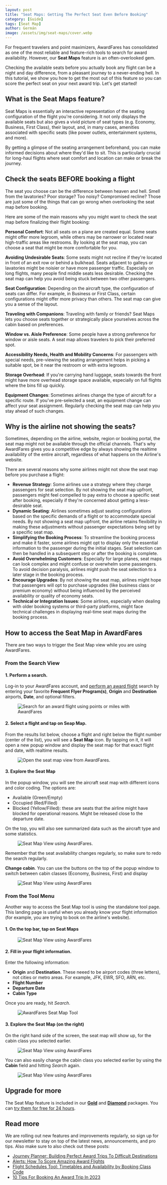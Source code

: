 ```yaml
---
layout: post
title: "Seat Maps: Getting The Perfect Seat Even Before Booking"
category: [Guide]
tags: [Seat Map]
author: Germán
image: /assets/img/seat-maps/cover.webp
---
```


For frequent travelers and point maximizers, AwardFares has consolidated as one of the most reliable and feature-rich tools to search for award availability. However, our **Seat Maps** feature is an often-overlooked gem. 

Checking the available seats before you actually book any flight can be a night and day difference, from a pleasant journey to a never-ending hell. In this tutorial, we show you how to get the most out of this feature so you can score the perfect seat on your next award trip. Let's get started!


## What is the Seat Maps feature?

Seat Maps is essentially an interactive representation of the seating configuration of the flight you're considering. It not only displays the available seats but also gives a vivid picture of seat types (e.g. Economy, Business, First Class), their layout, and, in many cases, amenities associated with specific seats (like power outlets, entertainment systems, and more).

By getting a glimpse of the seating arrangement beforehand, you can make informed decisions about where they'd like to sit. This is particularly crucial for long-haul flights where seat comfort and location can make or break the journey.

## Check the seats BEFORE booking a flight

The seat you choose can be the difference between heaven and hell. Smell from the lavatories? Poor storage? Too noisy? Compromised recline? Those are just some of the things that can go wrong when overlooking the seat map before booking.

Here are some of the main reasons why you might want to check the seat map before finalizing their flight booking:

**Personal Comfort**: Not all seats on a plane are created equal. Some seats might offer more legroom, while others may be narrower or located near high-traffic areas like restrooms. By looking at the seat map, you can choose a seat that might be more comfortable for you.

**Avoiding Undesirable Seats**: Some seats might not recline if they're located in front of an exit row or behind a bulkhead. Seats adjacent to galleys or lavatories might be noisier or have more passenger traffic. Especially on long flights, many people find middle seats less desirable. Checking the seat map can help you avoid being stuck between two other passengers.

**Seat Configuration**: Depending on the aircraft type, the configuration of seats can differ. For example, in Business or First Class, certain configurations might offer more privacy than others. The seat map can give you a sense of the layout.

**Traveling with Companions**: Traveling with family or friends? Seat Maps lets you choose seats together or strategically place yourselves across the cabin based on preferences.

**Window vs. Aisle Preference**: Some people have a strong preference for window or aisle seats. A seat map allows travelers to pick their preferred spot.

**Accessibility Needs, Health and Mobility Concerns**: For passengers with special needs, pre-viewing the seating arrangement helps in picking a suitable spot, be it near the restroom or with extra legroom.

**Storage Overhead**: If you're carrying hand luggage, seats towards the front might have more overhead storage space available, especially on full flights where the bins fill up quickly.

**Equipment Changes**: Sometimes airlines change the type of aircraft for a specific route. If you've pre-selected a seat, an equipment change can affect your seat assignment. Regularly checking the seat map can help you stay ahead of such changes.


## Why is the airline not showing the seats?

Sometimes, depending on the airline, website, region or booking portal, the seat map might not be available through the official channels. That's why AwardFares gives you a competitive edge by always showing the realtime availability of the entire aircraft, regardless of what happens on the Airline's website.

There are several reasons why some airlines might not show the seat map before you purchase a flight:

* **Revenue Strategy**: Some airlines use a strategy where they charge passengers for seat selection. By not showing the seat map upfront, passengers might feel compelled to pay extra to choose a specific seat after booking, especially if they're concerned about getting a less-desirable seat.
* **Dynamic Seating**: Airlines sometimes adjust seating configurations based on the specific demands of a flight or to accommodate special needs. By not showing a seat map upfront, the airline retains flexibility in making these adjustments without passenger expectations being set by a specific seat map.
* **Simplifying the Booking Process**: To streamline the booking process and make it faster, some airlines might opt to display only the essential information to the passenger during the initial stages. Seat selection can then be handled in a subsequent step or after the booking is complete.
* **Avoid Overwhelming Customers**: Especially for large planes, seat maps can look complex and might confuse or overwhelm some passengers. To avoid decision paralysis, airlines might push the seat selection to a later stage in the booking process.
* **Encourage Upgrades**: By not showing the seat map, airlines might hope that passengers will opt to purchase upgrades (like business class or premium economy) without being influenced by the perceived availability or quality of economy seats.
* **Technical or Integration Issues**: Some airlines, especially when dealing with older booking systems or third-party platforms, might face technical challenges in displaying real-time seat maps during the booking process.

## How to access the Seat Map in AwardFares

There are two ways to trigger the Seat Map view while you are using AwardFares.

### From the Search View

#### 1. Perform a search.

Log-in to your AwardFares account, and [perform an award flight](https://awardfares.com/search) search by entering your favorite **Frequent Flyer Program(s)**, **Origin** and **Destination** airports, **Date**, and optional filters.

<figure>
<img src="../assets/img/seat-maps/award-search.webp" alt="Search for an award flight using points or miles with AwardFares"/>
</figure>

#### 2. Select a flight and tap on **Seap Map**.

From the results list below, choose a flight and right below the flight number (center of the list), you will see a **Seat Map** icon. By tapping on it, it will open a new popup window and display the seat map for that exact flight and date, with realtime results. 

<figure>
<img src="../assets/img/seat-maps/search-results.webp" alt="Open the seat map view from AwardFares."/>
</figure>

#### 3. Explore the Seat Map

In the popup window, you will see the aircraft seat map with different icons and color coding. The options are:

* Available (Green/Empty)
* Occupied (Red/Filled)
* Blocked (Yellow/Filled): these are seats that the airline might have blocked for operational reasons. Might be released close to the departure date.

On the top, you will also see summarized data such as the aircraft type and some statistics.

<figure>
<img src="../assets/img/seat-maps/seat-map-1.webp" alt="Seat Map View using AwardFares."/>
</figure>

Remember that the seat availability changes regularly, so make sure to redo the search regularly.

**Change cabin**. You can use the buttons on the top of the popup window to switch between cabin classes (Economy, Business, First) and display

<figure>
<img src="../assets/img/seat-maps/seat-map-2.webp" alt="Seat Map View using AwardFares"/>
</figure>


### From the Tool Menu

Another way to access the Seat Map tool is using the standalone tool page. This landing page is useful when you already know your flight information (for example, you are trying to book on the airline's website).
 
#### 1. On the top bar, tap on **Seat Maps**

<figure>
<img src="../assets/img/seat-maps/top-menu.webp" alt="Seat Map View using AwardFares"/>
</figure>

#### 2. Fill in your flight information.

Enter the following information:

* **Origin** and **Destination**. These neeed to be airport codes (three letters), not cities or metro areas. For example, JFK, EWR, SFO, ARN, etc.
* **Flight Number**
* **Departure Date**
* **Cabin Type**

Once you are ready, hit *Search*.

<figure>
<img src="../assets/img/seat-maps/seat-map-tool.webp" alt="AwardFares Seat Map Tool"/>
</figure>


#### 3. Explore the Seat Map (on the right)

On the right hand side of the screen, the seat map will show up, for the cabin class you selected earlier.

<figure>
<img src="../assets/img/seat-maps/seat-map-results.webp" alt="Seat Map View using AwardFares"/>
</figure>

You can also easily change the cabin class you selected earlier by using the **Cabin** field and hitting *Search* again.

<figure>
<img src="../assets/img/seat-maps/change-cabin.webp" alt="Seat Map View using AwardFares"/>
</figure>



## Upgrade for more

The Seat Map feature is included in our [**Gold**](https://awardfares.com/pricing) and [**Diamond**](https://awardfares.com/pricing) packages. You can [try them for free for 24 hours](https://awardfares.com/). 


## Read more

We are rolling out new features and improvements regularly, so sign up for our newsletter to stay on top of the latest news, announcements, and pro tips. Also make sure to also check out these posts:

- [Journey Planner: Building Perfect Award Trips To Difficult Destinations](https://blog.awardfares.com/journey-planner/)
- [Alerts: How To Score Amazing Award Flights](https://blog.awardfares.com/alerts/)
- [Flight Schedules Tool: Timetables and Availability by Booking Class Code](https://blog.awardfares.com/flight-schedules/)
- [10 Tips For Booking An Award Trip In 2023](https://blog.awardfares.com/award-trip-tips/)